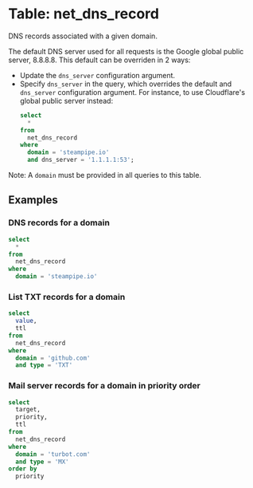 # Table: net_dns_record

DNS records associated with a given domain.

The default DNS server used for all requests is the Google global public server, 8.8.8.8. This default can be overriden in 2 ways:

- Update the `dns_server` configuration argument.
- Specify `dns_server` in the query, which overrides the default and `dns_server` configuration argument. For instance, to use Cloudflare's global public server instead:
  ```sql
  select
    *
  from
    net_dns_record
  where
    domain = 'steampipe.io'
    and dns_server = '1.1.1.1:53';
  ```

Note: A `domain` must be provided in all queries to this table.

## Examples

### DNS records for a domain

```sql
select
  *
from
  net_dns_record
where
  domain = 'steampipe.io'
```

### List TXT records for a domain

```sql
select
  value,
  ttl
from
  net_dns_record
where
  domain = 'github.com'
  and type = 'TXT'
```

### Mail server records for a domain in priority order

```sql
select
  target,
  priority,
  ttl
from
  net_dns_record
where
  domain = 'turbot.com'
  and type = 'MX'
order by
  priority
```
